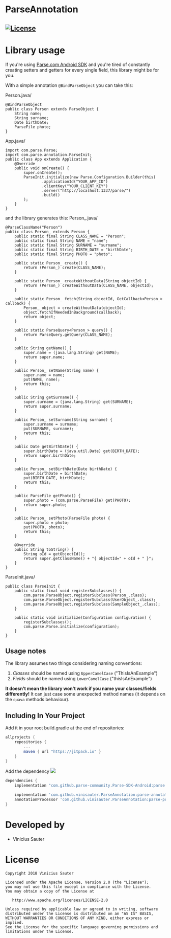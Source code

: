 # ParseAnnotation
[![License](https://img.shields.io/github/license/blipinsk/RecyclerViewHeader.svg?style=flat)](https://www.apache.org/licenses/LICENSE-2.0)
---

Library usage
=============

If you're using [Parse.com Android SDK](https://docs.parseplatform.org/android/guide/) and you're tired of constantly creating setters and getters for every single field, this library might be for you.

With a simple annotation `@BindParseObject` you can take this:

Person.java/

    @BindParseObject
    public class Person extends ParseObject {
        String name;
        String surname;
        Date birthDate;
        ParseFile photo;
    }

App.java/

    import com.parse.Parse;
    import com.parse.annotation.ParseInit;
    public class App extends Application {
        @Override
        public void onCreate() {
            super.onCreate();
            ParseInit.initialize(new Parse.Configuration.Builder(this)
                    .applicationId("YOUR_APP_ID")
                    .clientKey("YOUR_CLIENT_KEY")
                    .server("http://localhost:1337/parse/")
                    .build()
            );
        }
    }

and the library generates this:
Person_.java/

    @ParseClassName("Person")
    public class Person_ extends Person {
        public static final String CLASS_NAME = "Person";
        public static final String NAME = "name";
        public static final String SURNAME = "surname";
        public static final String BIRTH_DATE = "birthDate";
        public static final String PHOTO = "photo";
    
        public static Person_ create() {
            return (Person_) create(CLASS_NAME);
        }
    
        public static Person_ createWithoutData(String objectId) {
            return (Person_) createWithoutData(CLASS_NAME, objectId);
        }
    
        public static Person_ fetch(String objectId, GetCallback<Person_> callback) {
            Person_ object = createWithoutData(objectId);
            object.fetchIfNeededInBackground(callback);
            return object;
        }
    
        public static ParseQuery<Person_> query() {
            return ParseQuery.getQuery(CLASS_NAME);
        }
    
        public String getName() {
            super.name = (java.lang.String) get(NAME);
            return super.name;
        }
    
        public Person_ setName(String name) {
            super.name = name;
            put(NAME, name);
            return this;
        }
    
        public String getSurname() {
            super.surname = (java.lang.String) get(SURNAME);
            return super.surname;
        }
    
        public Person_ setSurname(String surname) {
            super.surname = surname;
            put(SURNAME, surname);
            return this;
        }
    
        public Date getBirthDate() {
            super.birthDate = (java.util.Date) get(BIRTH_DATE);
            return super.birthDate;
        }
    
        public Person_ setBirthDate(Date birthDate) {
            super.birthDate = birthDate;
            put(BIRTH_DATE, birthDate);
            return this;
        }
    
        public ParseFile getPhoto() {
            super.photo = (com.parse.ParseFile) get(PHOTO);
            return super.photo;
        }
    
        public Person_ setPhoto(ParseFile photo) {
            super.photo = photo;
            put(PHOTO, photo);
            return this;
        }
    
        @Override
        public String toString() {
            String oId = getObjectId();
            return super.getClassName() + "{ objectId=" + oId + " }";
        }
    }

ParseInit.java/

    public class ParseInit {
        public static final void registerSubclasses() {
            com.parse.ParseObject.registerSubclass(Person_.class);
            com.parse.ParseObject.registerSubclass(UserObject_.class);
            com.parse.ParseObject.registerSubclass(SampleObject_.class);
        }
    
        public static void initialize(Configuration configuration) {
            registerSubclasses();
            com.parse.Parse.initialize(configuration);
        }
    }


Usage notes
-----------

The library assumes two things considering naming conventions:
 
  1. *Classes* should be named using `UpperCamelCase` ("ThisIsAnExample")
  2. *Fields* should be named using `LowerCamelCase` ("thisIsAnExample")
  
**It doesn't mean the library won't work if you name your classes/fields differently!**
It can just case some unexpected method names (it depends on the `quava` methods behaviour).

Including In Your Project
-------------------------

Add it in your root build.gradle at the end of repositories:

```groovy
allprojects {
	repositories {
        ...
        maven { url "https://jitpack.io" }
    }
}
```

Add the dependency
[![](https://jitpack.io/v/parse-community/Parse-SDK-Android.svg)](https://jitpack.io/#parse-community/Parse-SDK-Android)
```groovy
dependencies {
    implementation "com.github.parse-community.Parse-SDK-Android:parse:${parseVersion}"

    implementation 'com.github.vinisauter.ParseAnnotation:parse-annotation:master-SNAPSHOT'
    annotationProcessor 'com.github.vinisauter.ParseAnnotation:parse-processor:master-SNAPSHOT'
}
```

Developed by
============
 * Vinicius Sauter

License
=======

    Copyright 2018 Vinicius Sauter
    
    Licensed under the Apache License, Version 2.0 (the "License");
    you may not use this file except in compliance with the License.
    You may obtain a copy of the License at

       http://www.apache.org/licenses/LICENSE-2.0

    Unless required by applicable law or agreed to in writing, software
    distributed under the License is distributed on an "AS IS" BASIS,
    WITHOUT WARRANTIES OR CONDITIONS OF ANY KIND, either express or implied.
    See the License for the specific language governing permissions and
    limitations under the License.
